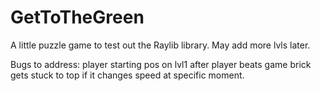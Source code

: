 # GetToTheGreen

A little puzzle game to test out the Raylib library. May add more lvls later.

Bugs to address:
  player starting pos on lvl1 after player beats game
  brick gets stuck to top if it changes speed at specific moment. 
